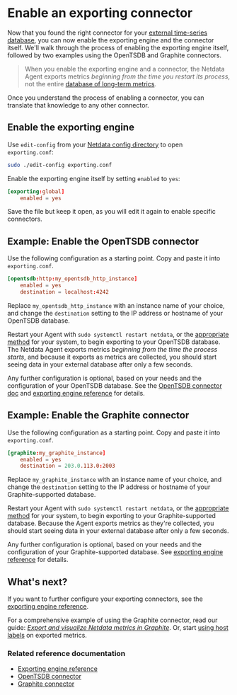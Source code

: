 <!--
title: "Enable an exporting connector"
description: "Learn how to enable and configure any connector using examples to start exporting metrics to external time-series databases in minutes."
custom_edit_url: "https://github.com/netdata/netdata/edit/master/docs/export/enable-connector.md"
sidebar_label: "Enable an exporting connector"
learn_status: "Published"
learn_topic_type: "Tasks"
learn_rel_path: "Setup"
-->

# Enable an exporting connector

Now that you found the right connector for your [external time-series
database](/docs/export/external-databases.md#supported-databases), you can now enable the exporting engine and the
connector itself. We'll walk through the process of enabling the exporting engine itself, followed by two examples using
the OpenTSDB and Graphite connectors.

> When you enable the exporting engine and a connector, the Netdata Agent exports metrics _beginning from the time you
> restart its process_, not the entire [database of long-term metrics](/docs/store/change-metrics-storage.md).

Once you understand the process of enabling a connector, you can translate that knowledge to any other connector.

## Enable the exporting engine

Use `edit-config` from your [Netdata config directory](/docs/configure/nodes.md#the-netdata-config-directory) to open
`exporting.conf`:

```bash
sudo ./edit-config exporting.conf
```

Enable the exporting engine itself by setting `enabled` to `yes`:

```conf
[exporting:global]
    enabled = yes
```

Save the file but keep it open, as you will edit it again to enable specific connectors.

## Example: Enable the OpenTSDB connector

Use the following configuration as a starting point. Copy and paste it into `exporting.conf`.

```conf
[opentsdb:http:my_opentsdb_http_instance]
    enabled = yes
    destination = localhost:4242
```

Replace `my_opentsdb_http_instance` with an instance name of your choice, and change the `destination` setting to the IP
address or hostname of your OpenTSDB database.

Restart your Agent with `sudo systemctl restart netdata`, or the [appropriate
method](/docs/configure/start-stop-restart.md) for your system, to begin exporting to your OpenTSDB database. The
Netdata Agent exports metrics _beginning from the time the process starts_, and because it exports as metrics are
collected, you should start seeing data in your external database after only a few seconds.

Any further configuration is optional, based on your needs and the configuration of your OpenTSDB database. See the
[OpenTSDB connector doc](/exporting/opentsdb/README.md) and [exporting engine
reference](/exporting/README.md#configuration) for details.

## Example: Enable the Graphite connector

Use the following configuration as a starting point. Copy and paste it into `exporting.conf`.

```conf
[graphite:my_graphite_instance]
    enabled = yes
    destination = 203.0.113.0:2003
```

Replace `my_graphite_instance` with an instance name of your choice, and change the `destination` setting to the IP
address or hostname of your Graphite-supported database.

Restart your Agent with `sudo systemctl restart netdata`, or the [appropriate
method](/docs/configure/start-stop-restart.md) for your system, to begin exporting to your Graphite-supported database.
Because the Agent exports metrics as they're collected, you should start seeing data in your external database after
only a few seconds.

Any further configuration is optional, based on your needs and the configuration of your Graphite-supported database.
See [exporting engine reference](/exporting/README.md#configuration) for details.

## What's next?

If you want to further configure your exporting connectors, see the [exporting engine
reference](/exporting/README.md#configuration).

For a comprehensive example of using the Graphite connector, read our guide: [_Export and visualize Netdata metrics in
Graphite_](/docs/guides/export/export-netdata-metrics-graphite.md). Or, start [using host
labels](/docs/guides/using-host-labels.md) on exported metrics.

### Related reference documentation

-   [Exporting engine reference](/exporting/README.md)
-   [OpenTSDB connector](/exporting/opentsdb/README.md)
-   [Graphite connector](/exporting/graphite/README.md)



